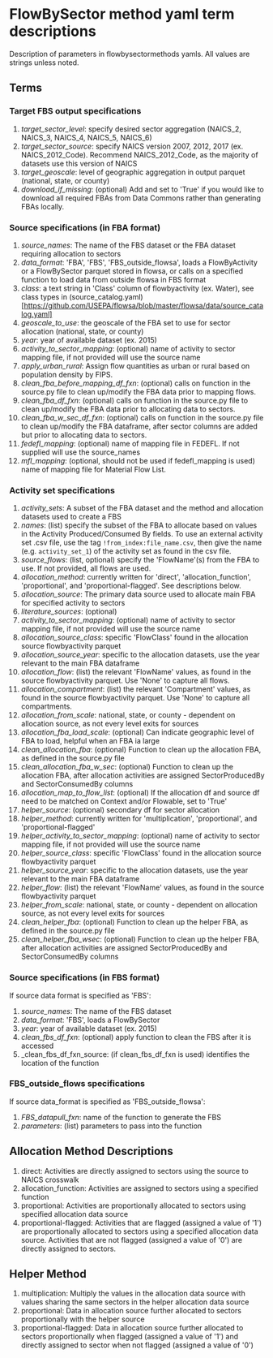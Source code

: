 # FlowBySector method yaml term descriptions
Description of parameters in flowbysectormethods yamls. All values are strings unless noted.

## Terms
### Target FBS output specifications
1. _target_sector_level_: specify desired sector aggregation
   (NAICS_2, NAICS_3, NAICS_4, NAICS_5, NAICS_6)
2. _target_sector_source_: specify NAICS version 2007, 2012, 2017 (ex. NAICS_2012_Code).
   Recommend NAICS_2012_Code, as the majority of datasets use this version of NAICS
3. _target_geoscale_: level of geographic aggregation in output parquet (national, state, or county)
4. _download_if_missing_: (optional) Add and set to 'True' if you would like to download all required
   FBAs from Data Commons rather than generating FBAs locally.

### Source specifications (in FBA format)
1. _source_names_: The name of the FBS dataset or the FBA dataset requiring allocation to sectors
2. _data_format_: 'FBA', 'FBS', 'FBS_outside_flowsa', loads a FlowByActivity or a FlowBySector
   parquet stored in flowsa, or calls on a specified function to load data from outside flowsa in FBS format
3. _class_: a text string in 'Class' column of flowbyactivity (ex. Water), see class types in
   (source_catalog.yaml)[https://github.com/USEPA/flowsa/blob/master/flowsa/data/source_catalog.yaml]
4. _geoscale_to_use_: the geoscale of the FBA set to use for sector allocation
   (national, state, or county)
5. _year_: year of available dataset (ex. 2015)
6. _activity_to_sector_mapping_: (optional) name of activity to sector mapping file, if not provided will use the source name
7. _apply_urban_rural_: Assign flow quantities as urban or rural based on population density by FIPS.
8. _clean_fba_before_mapping_df_fxn_: (optional) calls on function in the source.py file to clean up/modify
   the FBA data prior to mapping flows.
9. _clean_fba_df_fxn_: (optional) calls on function in the source.py file to clean up/modify
   the FBA data prior to allocating data to sectors.
10. _clean_fba_w_sec_df_fxn_: (optional) calls on function in the source.py file to clean up/modify the
   FBA dataframe, after sector columns are added but prior to allocating data to sectors.
11. _fedefl_mapping_: (optional) name of mapping file in FEDEFL. If not supplied will use
   the source_names
12. _mfl_mapping_: (optional, should not be used if fedefl_mapping is used) name of mapping file for Material Flow List.

### Activity set specifications
1. _activity_sets_: A subset of the FBA dataset and the method and allocation datasets used to create a FBS
2. _names_: (list) specify the subset of the FBA to allocate based on values in the
   Activity Produced/Consumed By fields. To use an external activity set .csv file, use the tag `!from_index:file_name.csv`, then give the name (e.g. `activity_set_1`) of the activity set as found in the csv file.
3. _source_flows_: (list, optional) specify the 'FlowName'(s) from the FBA to use.
    If not provided, all flows are used.
4. _allocation_method_: currently written for 'direct', 'allocation_function',
   'proportional', and 'proportional-flagged'. See descriptions below.
5. _allocation_source_: The primary data source used to allocate main FBA for
   specified activity to sectors
6. _literature_sources_: (optional)
7. _activity_to_sector_mapping_: (optional) name of activity to sector mapping file, if not provided will use the source name
8. _allocation_source_class_: specific 'FlowClass' found in the allocation source
   flowbyactivity parquet
9. _allocation_source_year_: specific to the allocation datasets, use the year relevant
   to the main FBA dataframe
10. _allocation_flow_: (list) the relevant 'FlowName' values, as found in the source
   flowbyactivity parquet. Use 'None' to capture all flows.
11. _allocation_compartment_: (list) the relevant 'Compartment' values, as found in the source
   flowbyactivity parquet. Use 'None' to capture all compartments.
12. _allocation_from_scale_: national, state, or county - dependent on allocation source,
   as not every level exits for sources
13. _allocation_fba_load_scale_: (optional) Can indicate geographic level of FBA to load,
    helpful when an FBA ia large
14. _clean_allocation_fba_: (optional) Function to clean up the allocation FBA, as defined in
    the source.py file
15. _clean_allocation_fba_w_sec_: (optional) Function to clean up the allocation FBA, after
    allocation activities are assigned SectorProducedBy and SectorConsumedBy columns
16. _allocation_map_to_flow_list_: (optional) If the allocation df and source df need to be matched
    on Context and/or Flowable, set to 'True'
17. _helper_source_: (optional) secondary df for sector allocation
18. _helper_method_: currently written for 'multiplication', 'proportional', and 'proportional-flagged'
19. _helper_activity_to_sector_mapping_: (optional) name of activity to sector mapping file, if not provided will use the source name
20. _helper_source_class_: specific 'FlowClass' found in the allocation source
    flowbyactivity parquet
21. _helper_source_year_: specific to the allocation datasets, use the year relevant
    to the main FBA dataframe
22. _helper_flow_: (list) the relevant 'FlowName' values, as found in the source
    flowbyactivity parquet
23. _helper_from_scale_: national, state, or county - dependent on allocation source,
    as not every level exits for sources
24. _clean_helper_fba_: (optional) Function to clean up the helper FBA, as defined in
    the source.py file
25. _clean_helper_fba_wsec_: (optional) Function to clean up the helper FBA, after
    allocation activities are assigned SectorProducedBy and SectorConsumedBy columns

### Source specifications (in FBS format)
If source data format is specified as 'FBS':
1. _source_names_: The name of the FBS dataset
2. _data_format_: 'FBS', loads a FlowBySector
3. _year_: year of available dataset (ex. 2015)
4. _clean_fbs_df_fxn_: (optional) apply function to clean the FBS after it is accessed
5. _clean_fbs_df_fxn_source: (if clean_fbs_df_fxn is used) identifies the location of the function

### FBS_outside_flows specifications
If source data_format is specified as 'FBS_outside_flowsa':
1. _FBS_datapull_fxn_: name of the function to generate the FBS
2. _parameters_: (list) parameters to pass into the function

## Allocation Method Descriptions
1. direct: Activities are directly assigned to sectors using the source to NAICS crosswalk
2. allocation_function: Activities are assigned to sectors using a specified function
3. proportional: Activities are proportionally allocated to sectors using specified allocation data source
4. proportional-flagged: Activities that are flagged (assigned a value of '1') are proportionally allocated
   to sectors using a specified allocation data source. Activities that are not flagged
   (assigned a value of '0') are directly assigned to sectors.

## Helper Method
1. multiplication: Multiply the values in the allocation data source with values sharing the same sectors
   in the helper allocation data source
2. proportional: Data in allocation source further allocated to sectors proportionally with the helper source
3. proportional-flagged: Data in allocation source further allocated to sectors proportionally
   when flagged (assigned a value of '1') and directly assigned to sector when not flagged
   (assigned a value of '0')
